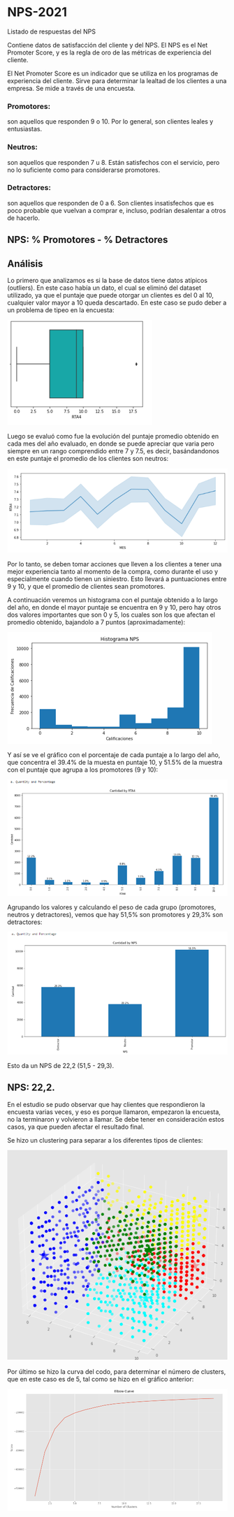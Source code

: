 # NPS-2021

Listado de respuestas del NPS

Contiene datos de satisfacción del cliente y del NPS. 
El NPS es el Net Promoter Score, y es la regla de oro de las métricas de experiencia del cliente.

El Net Promoter Score es un indicador que se utiliza en los programas de experiencia del cliente. Sirve para determinar la lealtad de los clientes a una empresa. Se mide a través de una encuesta.

### Promotores: 
son aquellos que responden 9 o 10. Por lo general, son clientes leales y entusiastas.

### Neutros: 
son aquellos que responden 7 u 8. Están satisfechos con el servicio, pero no lo suficiente como para considerarse promotores.

### Detractores: 
son aquellos que responden de 0 a 6. Son clientes insatisfechos que es poco probable que vuelvan a comprar e, incluso, podrían desalentar a otros de hacerlo.

## NPS: % Promotores - % Detractores

## Análisis

Lo primero que analizamos es si la base de datos tiene datos atípicos (outliers).  En este caso había un dato, el cual se eliminó del dataset utilizado, ya que el puntaje que puede otorgar un clientes es del 0 al 10, cualquier valor mayor a 10 queda descartado. En este caso se pudo deber a un problema de tipeo en la encuesta:

![Gráfico de llamada según el tipo de contacto](https://github.com/vittoriadelsignore/NPS-2021/blob/master/Outliers%20Rta4.png) 

Luego se evaluó como fue la evolución del puntaje promedio obtenido en cada mes del año evaluado, en donde se puede apreciar que varia pero siempre en un rango comprendido entre 7 y 7.5, es decir, basándandonos en este puntaje el promedio de los clientes son neutros:

![Gráfico de puntaje mensual](https://github.com/vittoriadelsignore/NPS-2021/blob/master/Puntaje%20NPS%20mensual.png)

Por lo tanto, se deben tomar acciones que lleven a los clientes a tener una mejor experiencia tanto al momento de la compra, como durante el uso y especialmente cuando tienen un siniestro. Esto llevará a puntuaciones entre 9 y 10, y que el promedio de clientes sean promotores.

A continuación veremos un histograma con el puntaje obtenido a lo largo del año, en donde el mayor puntaje se encuentra en 9 y 10, pero hay otros dos valores importantes que son 0 y 5, los cuales son los que afectan el promedio obtenido, bajandolo a 7 puntos (aproximadamente):

![Gráfico histograma](https://github.com/vittoriadelsignore/NPS-2021/blob/master/Histograma%20NPS.png)

Y así se ve el gráfico con el porcentaje de cada puntaje a lo largo del año, que concentra el 39.4% de la muesta en puntaje 10, y 51.5% de la muestra con el puntaje que agrupa a los promotores (9 y 10):

![Gráfico promotores neutros detractores](https://github.com/vittoriadelsignore/NPS-2021/blob/master/Calificaci%C3%B3n.png)

Agrupando los valores y calculando el peso de cada grupo (promotores, neutros y detractores), vemos que hay 51,5% son promotores y 29,3% son detractores:

![Gráfico Porcentajes](https://github.com/vittoriadelsignore/NPS-2021/blob/master/Promotores%20Detractores%20y%20Neutros.png)

Esto da un NPS de 22,2 (51,5 - 29,3).
## NPS: 22,2.

En el estudio se pudo observar que hay clientes que respondieron la encuesta varias veces, y eso es porque llamaron, empezaron la encuesta, no la terminaron y volvieron a llamar.  Se debe tener en consideración estos casos, ya que pueden afectar el resultado final.

Se hizo un clustering para separar a los diferentes tipos de clientes:

![Gráfico Clustering](https://github.com/vittoriadelsignore/NPS-2021/blob/master/Clustering%20NPS.png)

Por último se hizo la curva del codo, para determinar el número de clusters, que en este caso es de 5, tal como se hizo en el gráfico anterior:

![Gráfico Elbow Curve](https://github.com/vittoriadelsignore/NPS-2021/blob/master/Elbow%20Curve%20-%20Clustering.png)
